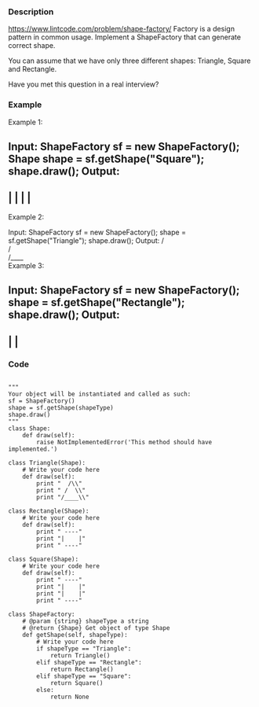 ### Description
https://www.lintcode.com/problem/shape-factory/
Factory is a design pattern in common usage. Implement a ShapeFactory that can generate correct shape.

You can assume that we have only three different shapes: Triangle, Square and Rectangle.

Have you met this question in a real interview?  

### Example
Example 1:

Input:
ShapeFactory sf = new ShapeFactory();
Shape shape = sf.getShape("Square");
shape.draw();
Output:
  ----
 |    |
 |    |
  ----
Example 2:

Input:
ShapeFactory sf = new ShapeFactory();
shape = sf.getShape("Triangle");
shape.draw();
Output:
   /\
  /  \
 /____\
Example 3:


Input:
ShapeFactory sf = new ShapeFactory();
shape = sf.getShape("Rectangle");
shape.draw();
Output:
  ----
 |    |
  ----

### Code
```

"""
Your object will be instantiated and called as such:
sf = ShapeFactory()
shape = sf.getShape(shapeType)
shape.draw()
"""
class Shape:
    def draw(self):
        raise NotImplementedError('This method should have implemented.')

class Triangle(Shape):
    # Write your code here
    def draw(self):
        print "  /\\"
        print " /  \\"
        print "/____\\"

class Rectangle(Shape):
    # Write your code here
    def draw(self):
        print " ----"
        print "|    |"
        print " ----"

class Square(Shape):
    # Write your code here
    def draw(self):
        print " ----"
        print "|    |"
        print "|    |"
        print " ----"

class ShapeFactory:
    # @param {string} shapeType a string
    # @return {Shape} Get object of type Shape
    def getShape(self, shapeType):
        # Write your code here
        if shapeType == "Triangle":
            return Triangle()
        elif shapeType == "Rectangle":
            return Rectangle()
        elif shapeType == "Square":
            return Square()
        else:
            return None
```
